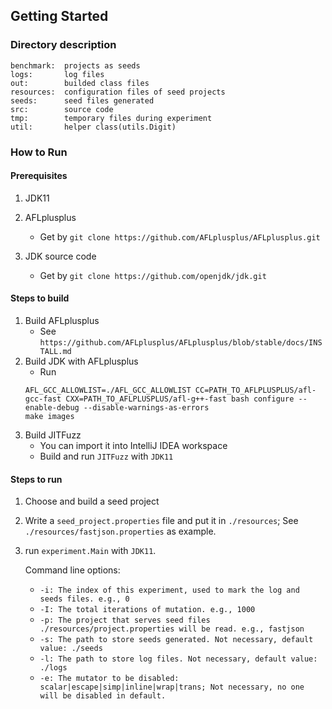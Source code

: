 ## Getting Started

### Directory description

```
benchmark:  projects as seeds
logs:		log files
out:		builded class files
resources:	configuration files of seed projects
seeds:		seed files generated
src:		source code
tmp:		temporary files during experiment
util:		helper class(utils.Digit)
```

### How to Run
#### Prerequisites
1. JDK11

2. AFLplusplus
   - Get by `git clone https://github.com/AFLplusplus/AFLplusplus.git`

3. JDK source code
   - Get by `git clone https://github.com/openjdk/jdk.git`
#### Steps to build
1. Build AFLplusplus
   - See `https://github.com/AFLplusplus/AFLplusplus/blob/stable/docs/INSTALL.md`
2. Build JDK with AFLplusplus
    - Run 
    ```
    AFL_GCC_ALLOWLIST=./AFL_GCC_ALLOWLIST CC=PATH_TO_AFLPLUSPLUS/afl-gcc-fast CXX=PATH_TO_AFLPLUSPLUS/afl-g++-fast bash configure --enable-debug --disable-warnings-as-errors
    make images
    ```
3. Build JITFuzz
   - You can import it into IntelliJ IDEA workspace
   - Build and run `JITFuzz` with `JDK11`
#### Steps to run
1. Choose and build a seed project
2. Write a `seed_project.properties` file and put it in `./resources`; See `./resources/fastjson.properties` as example.
3. run `experiment.Main` with `JDK11`.

   Command line options:
   - `-i: The index of this experiment, used to mark the log and seeds files. e.g., 0`
   - `-I: The total iterations of mutation. e.g., 1000`
   - `-p: The project that serves seed files ./resources/project.properties will be read. e.g., fastjson`
   - `-s: The path to store seeds generated. Not necessary, default value: ./seeds`
   - `-l: The path to store log files. Not necessary, default value: ./logs`
   - `-e: The mutator to be disabled: scalar|escape|simp|inline|wrap|trans; Not necessary,
            no one will be disabled in default.`


